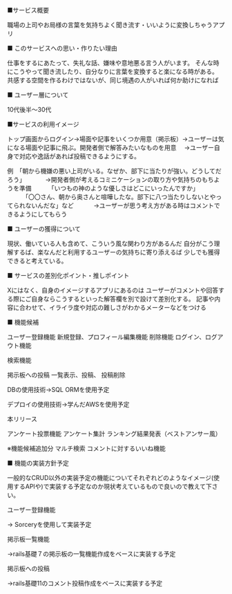■サービス概要

職場の上司やお局様の言葉を気持ちよく聞き流す・いいように変換しちゃうアプリ

■ このサービスへの思い・作りたい理由

仕事をするにあたって、失礼な話、嫌味や意地悪る言う人がいます。
そんな時にこうやって聞き流したり、自分なりに言葉を変換すると楽になる時がある。
共感する空間を作るわけではないが、同じ境遇の人がいれば何か助けになれば

■ ユーザー層について

10代後半〜30代  

■サービスの利用イメージ

トップ画面からログイン→場面や記事をいくつか用意（掲示板）→ユーザーは気になる場面や記事に飛ぶ。開発者側で解答みたいなものを用意　
→ユーザー自身で対応や逸話があれば投稿できるようにする。

例　「朝から機嫌の悪い上司がいる。なぜか、部下に当たりが強い。どうしてだろう」
　　　→開発者側が考えるコミニケーションの取り方や気持ちのもちようを準備
　　　「いつもの神のような優しさはどこにいったんですか」
　　　「〇〇さん、朝から奥さんと喧嘩したな。部下に八つ当たりしないとやってられないんだな」など
　　　→ユーザーが思う考え方がある時はコメントできるようにしてもらう

■ ユーザーの獲得について

現状、働いている人も含めて、こういう風な関わり方があるんだ
自分がこう理解するば、楽なんだと利用するユーザーの気持ちに寄り添えるば
少しでも獲得できると考えている。

■ サービスの差別化ポイント・推しポイント

Xにはなく、自身のイメージするアプリにあるのは
ユーザーがコメントや回答する際にご自身ならこうするといった解答欄を別で設けて差別化する。
記事や内容に合わせて、イライラ度や対応の難しさがわかるメーターなどをつける

■ 機能候補

ユーザー登録機能
新規登録、プロフィール編集機能
削除機能
ログイン、ログアウト機能

検索機能

掲示板への投稿
一覧表示、投稿、
投稿削除

DBの使用技術→SQL ORMを使用予定

デプロイの使用技術→学んだAWSを使用予定

本リリース

アンケート投票機能
アンケート集計
ランキング結果発表（ベストアンサー風）

※機能候補追加分
マルチ検索
コメントに対するいいね機能


■ 機能の実装方針予定

一般的なCRUD以外の実装予定の機能についてそれぞれどのようなイメージ(使用するAPIや)で実装する予定なのか現状考えているもので良いので教えて下さい。

ユーザー登録機能

→ Sorceryを使用して実装予定

掲示板一覧機能

→rails基礎７の掲示板の一覧機能作成をベースに実装する予定

掲示板への投稿

→rails基礎11のコメント投稿作成をベースに実装する予定